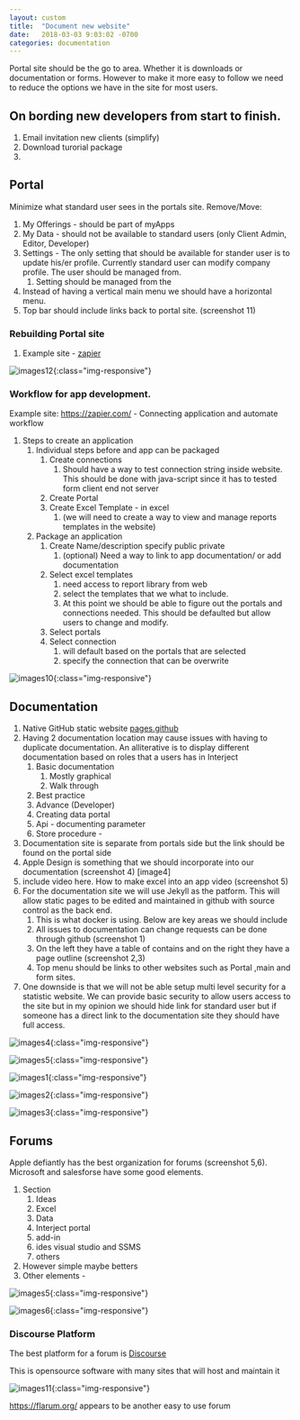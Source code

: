 ```yaml
---
layout: custom
title:  "Document new website"
date:   2018-03-03 9:03:02 -0700
categories: documentation
---
```


Portal site should be the go to area. Whether it is downloads or documentation or forms. However to make it more easy to follow we need to reduce the options we have in the site for most users.

## On bording new developers from start to finish. 
1. Email invitation new clients (simplify)
2. Download turorial package 
3. 


## Portal 
Minimize what standard user sees in the portals site. Remove/Move:
1. My Offerings - should be part of myApps
2. My Data - should not be available to standard users (only Client Admin, Editor, Developer)
3. Settings - The only setting that should be available for stander user is to update his/er profile. Currently standard user can modify company profile. The user should be managed from.
    1. Setting should be managed from the
4. Instead of having a vertical main menu we should have a horizontal menu.
5. Top bar should include links back to portal site. (screenshot 11)

### Rebuilding Portal site
1. Example site - [zapier]

![images12](/images/Image12.png){:class="img-responsive"}

### Workflow for app development.
Example site: https://zapier.com/ - Connecting application and automate workflow
1. Steps to create an application
    1. Individual steps before and app can be packaged
        1. Create connections
            1. Should have a way to test connection string inside website. This should be done with java-script since it has to tested form client end not server
        2. Create Portal
        3. Create Excel Template - in excel 
            1. (we will need to create a way to view and manage reports templates in the website)
    2. Package an application
        1. Create Name/description specify public private
            1. (optional) Need a way to link to  app documentation/ or add documentation
        2. Select excel templates
            1. need access to report library from web
            2. select the templates that we what to include.
            3. At this point we should be able to figure out the portals and connections needed. This should be defaulted but allow users to change and modify. 
        3. Select portals
        4. Select connection  
            1. will default based on the portals that are selected
            2. specify the connection that can be overwrite



![images10](/images/Image10.png){:class="img-responsive"} 

## Documentation
1. Native GitHub static website [pages.github]
2. Having 2 documentation location may cause issues with having to duplicate documentation. An alliterative is to display different documentation based on roles that a users has in Interject
    1. Basic documentation
        1. Mostly graphical
        2. Walk through
    2. Best practice
    3. Advance (Developer)
    4. Creating data portal
    5. Api - documenting parameter
    6. Store procedure -
3. Documentation site is separate from portals side but the link should be found on the portal side
4. Apple Design is something that we should incorporate into our documentation (screenshot 4) [image4]
5. include video here. How to make excel into an app video (screenshot 5)
6. For the documentation site we will use Jekyll as the patform. This will allow static pages to be edited and maintained in github with source control as the back end.
    1. This is what docker is using. Below are key areas we should include
    2. All issues to documentation can change requests can be done through github (screenshot 1)
    3. On the left they have a table of contains and on the right they have a page outline (screenshot 2,3)
    4. Top menu should be links to other websites such as Portal ,main and form sites.
7. One downside is that we will not be able setup multi level security for a statistic website. We can provide basic security to allow users access to the site but in my opinion we should hide link for standard user but if someone has a direct link to the documentation site they should have full access.

![images4](/images/Image4.png){:class="img-responsive"} 

![images5](/images/Image5.png){:class="img-responsive"} 

![images1](/images/Image1.png){:class="img-responsive"} 

![images2](/images/Image2.png){:class="img-responsive"} 

![images3](/images/Image3.png){:class="img-responsive"} 

## Forums 
Apple defiantly has the best organization for forums (screenshot 5,6). Microsoft and salesforse have some good elements.
1. Section
    1. Ideas
    2. Excel
    3. Data
    4. Interject portal
    5. add-in
    6. ides visual studio and SSMS
    7. others
2.  However simple maybe betters
3. Other elements -

![images5](/images/Image5.png){:class="img-responsive"}

![images6](/images/Image6.png){:class="img-responsive"}

### Discourse Platform
The best platform for a forum is [Discourse]

This is opensource software with many sites that will host and maintain it

![images11](/images/Image11.png){:class="img-responsive"}


[zapier]: https://zapier.com
[pages.github]: https://help.github.com/articles/what-is-github-pages/
[Discourse]: https://www.discourse.org/

https://flarum.org/ appears to  be another easy to use forum
